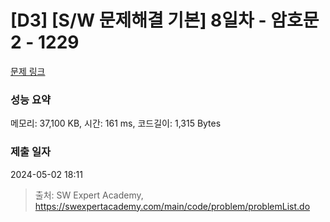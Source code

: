 # [D3] [S/W 문제해결 기본] 8일차 - 암호문2 - 1229 

[문제 링크](https://swexpertacademy.com/main/code/problem/problemDetail.do?contestProbId=AV14yIsqAHYCFAYD) 

### 성능 요약

메모리: 37,100 KB, 시간: 161 ms, 코드길이: 1,315 Bytes

### 제출 일자

2024-05-02 18:11



> 출처: SW Expert Academy, https://swexpertacademy.com/main/code/problem/problemList.do